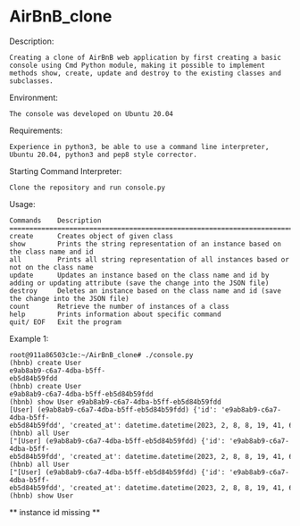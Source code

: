 # AirBnB_clone

Description:

	Creating a clone of AirBnB web application by first creating a basic console using Cmd Python module, making it possible to implement methods show, create, update and destroy to the existing classes and subclasses.


Environment:

	The console was developed on Ubuntu 20.04


Requirements:

	Experience in python3, be able to use a command line interpreter, Ubuntu 20.04, python3 and pep8 style corrector.


Starting Command Interpreter:

	Clone the repository and run console.py


Usage:

	Commands 	Description
	=======================================================================
	create 		Creates object of given class
	show 		Prints the string representation of an instance based on the class name and id
	all 		Prints all string representation of all instances based or not on the class name
	update 		Updates an instance based on the class name and id by adding or updating attribute (save the change into the JSON file)
	destroy 	Deletes an instance based on the class name and id (save the change into the JSON file)
	count 		Retrieve the number of instances of a class
	help 		Prints information about specific command
	quit/ EOF 	Exit the program


Example 1:

	root@911a86503c1e:~/AirBnB_clone# ./console.py
	(hbnb) create User                                                
	e9ab8ab9-c6a7-4dba-b5ff-eb5d84b59fdd                                                        
	(hbnb) create User                                                          
	e9ab8ab9-c6a7-4dba-b5ff-eb5d84b59fdd
	(hbnb) show User e9ab8ab9-c6a7-4dba-b5ff-eb5d84b59fdd
	[User] (e9ab8ab9-c6a7-4dba-b5ff-eb5d84b59fdd) {'id': 'e9ab8ab9-c6a7-4dba-b5ff-eb5d84b59fdd', 'created_at': datetime.datetime(2023, 2, 8, 8, 19, 41, 642322), 'updated_at': datetime.datetime(2023, 2, 8, 8, 19, 41, 642370)}
	(hbnb) all User
	["[User] (e9ab8ab9-c6a7-4dba-b5ff-eb5d84b59fdd) {'id': 'e9ab8ab9-c6a7-4dba-b5ff-eb5d84b59fdd', 'created_at': datetime.datetime(2023, 2, 8, 8, 19, 41, 642322), 'updated_at': datetime.datetime(2023, 2, 8, 8, 19, 41, 642370)}"]
	(hbnb) all User
	["[User] (e9ab8ab9-c6a7-4dba-b5ff-eb5d84b59fdd) {'id': 'e9ab8ab9-c6a7-4dba-b5ff-eb5d84b59fdd', 'created_at': datetime.datetime(2023, 2, 8, 8, 19, 41, 642322), 'updated_at': datetime.datetime(2023, 2, 8, 8, 19, 41, 642370)}"]
	(hbnb) show User
** instance id missing **
